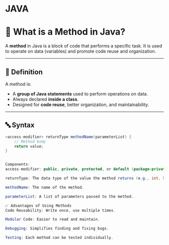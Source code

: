 # JAVA

# 📘 What is a Method in Java?

A **method** in Java is a block of code that performs a specific task. It is used to operate on data (variables) and promote code reuse and organization.

---

## 📖 Definition

A method is:

- A **group of Java statements** used to perform operations on data.
- Always declared **inside a class**.
- Designed for **code reuse**, better organization, and maintainability.

---

## 🔤 Syntax

```java
<access-modifier> returnType methodName(parameterList) {
    // Method body
    return value;
}


Components:
access-modifier: public, private, protected, or default (package-private).

returnType: The data type of the value the method returns (e.g., int, String, void).

methodName: The name of the method.

parameterList: A list of parameters passed to the method.

✅ Advantages of Using Methods
Code Reusability: Write once, use multiple times.

Modular Code: Easier to read and maintain.

Debugging: Simplifies finding and fixing bugs.

Testing: Each method can be tested individually.
